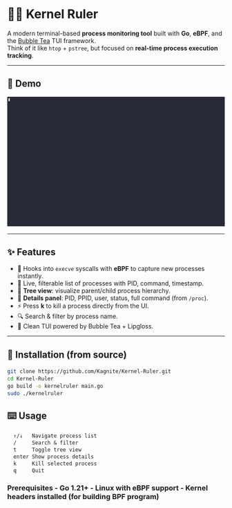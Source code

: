 # 🧑‍💻 Kernel Ruler

A modern terminal-based **process monitoring tool** built with **Go**, **eBPF**, and the [Bubble Tea](https://github.com/charmbracelet/bubbletea) TUI framework.  
Think of it like `htop` + `pstree`, but focused on **real-time process execution tracking**.

---

## 🎥 Demo
![KernelRuler Demo](docs/demo.gif)

---

## ✨ Features
- 📡 Hooks into `execve` syscalls with **eBPF** to capture new processes instantly.  
- 📝 Live, filterable list of processes with PID, command, timestamp.  
- 🌳 **Tree view**: visualize parent/child process hierarchy.  
- 📜 **Details panel**: PID, PPID, user, status, full command (from `/proc`).  
- ⚡ Press **k** to kill a process directly from the UI.  
- 🔍 Search & filter by process name.  
- 🎨 Clean TUI powered by Bubble Tea + Lipgloss.  

---

## 🚀 Installation (from source)

```bash
git clone https://github.com/Kagnite/Kernel-Ruler.git
cd Kernel-Ruler
go build -o kernelruler main.go
sudo ./kernelruler
```
## ⌨️ Usage
```
  ↑/↓   Navigate process list
  /     Search & filter
  t     Toggle tree view
  enter Show process details
  k     Kill selected process
  q     Quit
```
### Prerequisites - Go 1.21+ - Linux with eBPF support - Kernel headers installed (for building BPF program)
